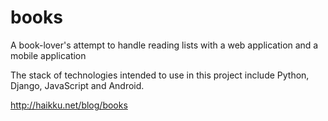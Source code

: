 books
=====

A book-lover's attempt to handle reading lists with a web application and a mobile application

The stack of technologies intended to use in this project include Python, Django, JavaScript and Android.

http://haikku.net/blog/books
